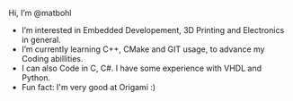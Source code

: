 Hi, I’m @matbohl
- I’m interested in Embedded Developement, 3D Printing and Electronics in general.
- I’m currently learning C++, CMake and GIT usage, to advance my Coding abillities.
- I can also Code in C, C#. I have some experience with VHDL and Python.
- Fun fact: I'm very good at Origami :)
